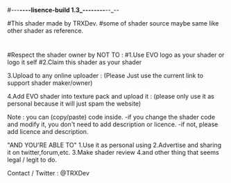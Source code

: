 #_-_--__--_-_-lisence-build 1.3_--_-_-----__--_--

#This shader made by TRXDev. 
#some of shader source maybe same like other shader as reference. 
#
#Respect the shader owner by NOT TO :
#1.Use EVO logo as your shader or logo it self
#2.Claim this shader as your shader

3.Upload to any online uploader :
(Please Just use the current link to support shader maker/owner) 

4.Add EVO shader into texture pack and upload it :
(please only use it as personal because it will just spam the website) 

Note : you can (copy/paste) code inside. 
-if you change the shader code and modify it, you don't need to add description or licence.
-if not, please add licence and description.

"AND YOU'RE ABLE TO"
1.Use it as personal using
2.Advertise and sharing it on twitter,forum,etc. 
3.Make shader review
4.and other thing that seems legal / legit to do.

Contact / Twitter : @TRXDev

